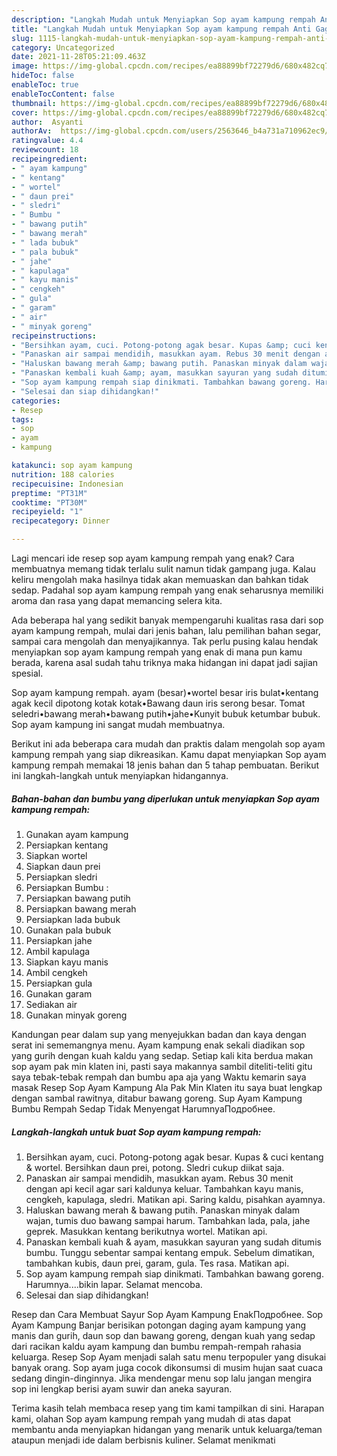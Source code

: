 ```yaml
---
description: "Langkah Mudah untuk Menyiapkan Sop ayam kampung rempah Anti Gagal"
title: "Langkah Mudah untuk Menyiapkan Sop ayam kampung rempah Anti Gagal"
slug: 1115-langkah-mudah-untuk-menyiapkan-sop-ayam-kampung-rempah-anti-gagal
category: Uncategorized
date: 2021-11-28T05:21:09.463Z
image: https://img-global.cpcdn.com/recipes/ea88899bf72279d6/680x482cq70/sop-ayam-kampung-rempah-foto-resep-utama.jpg
hideToc: false
enableToc: true
enableTocContent: false
thumbnail: https://img-global.cpcdn.com/recipes/ea88899bf72279d6/680x482cq70/sop-ayam-kampung-rempah-foto-resep-utama.jpg
cover: https://img-global.cpcdn.com/recipes/ea88899bf72279d6/680x482cq70/sop-ayam-kampung-rempah-foto-resep-utama.jpg
author:  Asyanti
authorAv:  https://img-global.cpcdn.com/users/2563646_b4a731a710962ec9/60x60cq50/avatar.jpg
ratingvalue: 4.4
reviewcount: 18
recipeingredient:
- " ayam kampung"
- " kentang"
- " wortel"
- " daun prei"
- " sledri"
- " Bumbu "
- " bawang putih"
- " bawang merah"
- " lada bubuk"
- " pala bubuk"
- " jahe"
- " kapulaga"
- " kayu manis"
- " cengkeh"
- " gula"
- " garam"
- " air"
- " minyak goreng"
recipeinstructions:
- "Bersihkan ayam, cuci. Potong-potong agak besar. Kupas &amp; cuci kentang &amp; wortel. Bersihkan daun prei, potong. Sledri cukup diikat saja."
- "Panaskan air sampai mendidih, masukkan ayam. Rebus 30 menit dengan api kecil agar sari kaldunya keluar. Tambahkan kayu manis, cengkeh, kapulaga, sledri. Matikan api. Saring kaldu, pisahkan ayamnya."
- "Haluskan bawang merah &amp; bawang putih. Panaskan minyak dalam wajan, tumis duo bawang sampai harum. Tambahkan lada, pala, jahe geprek. Masukkan kentang berikutnya wortel. Matikan api."
- "Panaskan kembali kuah &amp; ayam, masukkan sayuran yang sudah ditumis bumbu. Tunggu sebentar sampai kentang empuk. Sebelum dimatikan, tambahkan kubis, daun prei, garam, gula. Tes rasa. Matikan api."
- "Sop ayam kampung rempah siap dinikmati. Tambahkan bawang goreng. Harumnya....bikin lapar. Selamat mencoba."
- "Selesai dan siap dihidangkan!"
categories:
- Resep
tags:
- sop
- ayam
- kampung

katakunci: sop ayam kampung 
nutrition: 188 calories
recipecuisine: Indonesian
preptime: "PT31M"
cooktime: "PT30M"
recipeyield: "1"
recipecategory: Dinner

---
```



Lagi mencari ide resep sop ayam kampung rempah yang enak? Cara membuatnya memang tidak terlalu sulit namun tidak gampang juga. Kalau keliru mengolah maka hasilnya tidak akan memuaskan dan bahkan tidak sedap. Padahal sop ayam kampung rempah yang enak seharusnya memiliki aroma dan rasa yang dapat memancing selera kita.


Ada beberapa hal yang sedikit banyak mempengaruhi kualitas rasa dari sop ayam kampung rempah, mulai dari jenis bahan, lalu pemilihan bahan segar, sampai cara mengolah dan menyajikannya. Tak perlu pusing kalau hendak menyiapkan sop ayam kampung rempah yang enak di mana pun kamu berada, karena asal sudah tahu triknya maka hidangan ini dapat jadi sajian spesial.

Sop ayam kampung rempah. ayam (besar)•wortel besar iris bulat•kentang agak kecil dipotong kotak kotak•Bawang daun iris serong besar. Tomat seledri•bawang merah•bawang putih•jahe•Kunyit bubuk ketumbar bubuk. Sop ayam kampung ini sangat mudah membuatnya.


Berikut ini ada beberapa cara mudah dan praktis dalam mengolah sop ayam kampung rempah yang siap dikreasikan. Kamu dapat menyiapkan Sop ayam kampung rempah memakai 18 jenis bahan dan 5 tahap pembuatan. Berikut ini langkah-langkah untuk menyiapkan hidangannya.

<!--inarticleads1-->

##### Bahan-bahan dan bumbu yang diperlukan untuk menyiapkan Sop ayam kampung rempah:

1. Gunakan  ayam kampung
1. Persiapkan  kentang
1. Siapkan  wortel
1. Siapkan  daun prei
1. Persiapkan  sledri
1. Persiapkan  Bumbu :
1. Persiapkan  bawang putih
1. Persiapkan  bawang merah
1. Persiapkan  lada bubuk
1. Gunakan  pala bubuk
1. Persiapkan  jahe
1. Ambil  kapulaga
1. Siapkan  kayu manis
1. Ambil  cengkeh
1. Persiapkan  gula
1. Gunakan  garam
1. Sediakan  air
1. Gunakan  minyak goreng


Kandungan pear dalam sup yang menyejukkan badan dan kaya dengan serat ini sememangnya menu. Ayam kampung enak sekali diadikan sop yang gurih dengan kuah kaldu yang sedap. Setiap kali kita berdua makan sop ayam pak min klaten ini, pasti saya makannya sambil diteliti-teliti gitu saya tebak-tebak rempah dan bumbu apa aja yang Waktu kemarin saya masak Resep Sop Ayam Kampung Ala Pak Min Klaten itu saya buat lengkap dengan sambal rawitnya, ditabur bawang goreng. Sup Ayam Kampung Bumbu Rempah Sedap Tidak Menyengat HarumnyaПодробнее. 

<!--inarticleads2-->

##### Langkah-langkah untuk buat Sop ayam kampung rempah:

1. Bersihkan ayam, cuci. Potong-potong agak besar. Kupas &amp; cuci kentang &amp; wortel. Bersihkan daun prei, potong. Sledri cukup diikat saja.
1. Panaskan air sampai mendidih, masukkan ayam. Rebus 30 menit dengan api kecil agar sari kaldunya keluar. Tambahkan kayu manis, cengkeh, kapulaga, sledri. Matikan api. Saring kaldu, pisahkan ayamnya.
1. Haluskan bawang merah &amp; bawang putih. Panaskan minyak dalam wajan, tumis duo bawang sampai harum. Tambahkan lada, pala, jahe geprek. Masukkan kentang berikutnya wortel. Matikan api.
1. Panaskan kembali kuah &amp; ayam, masukkan sayuran yang sudah ditumis bumbu. Tunggu sebentar sampai kentang empuk. Sebelum dimatikan, tambahkan kubis, daun prei, garam, gula. Tes rasa. Matikan api.
1. Sop ayam kampung rempah siap dinikmati. Tambahkan bawang goreng. Harumnya....bikin lapar. Selamat mencoba.
1. Selesai dan siap dihidangkan!

Resep dan Cara Membuat Sayur Sop Ayam Kampung EnakПодробнее. Sop Ayam Kampung Banjar berisikan potongan daging ayam kampung yang manis dan gurih, daun sop dan bawang goreng, dengan kuah yang sedap dari racikan kaldu ayam kampung dan bumbu rempah-rempah rahasia keluarga. Resep Sop Ayam menjadi salah satu menu terpopuler yang disukai banyak orang. Sop ayam juga cocok dikonsumsi di musim hujan saat cuaca sedang dingin-dinginnya. Jika mendengar menu sop lalu jangan mengira sop ini lengkap berisi ayam suwir dan aneka sayuran. 

Terima kasih telah membaca resep yang tim kami tampilkan di sini. Harapan kami, olahan Sop ayam kampung rempah yang mudah di atas dapat membantu anda menyiapkan hidangan yang menarik untuk keluarga/teman ataupun menjadi ide dalam berbisnis kuliner. Selamat menikmati
